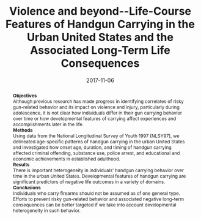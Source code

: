 ---
title: Violence and beyond--Life-Course Features of Handgun Carrying in the Urban United States and the Associated Long-Term Life Consequences

summary: Although previous research has made progress in identifying correlates of risky gun-related behavior and its impact on violence and injury, particularly during adolescence, it is not clear how individuals differ in their gun carrying behavior over time or how developmental features of carrying affect experiences and accomplishments later in the life.

abstract: __Objectives__ <br> Although previous research has made progress in identifying correlates of risky gun-related behavior and its impact on violence and injury, particularly during adolescence, it is not clear how individuals differ in their gun carrying behavior over time or how developmental features of carrying affect experiences and accomplishments later in the life. <br> __Methods__ <br> Using data from the National Longitudinal Survey of Youth 1997 (NLSY97), we delineated age-specific patterns of handgun carrying in the urban United States and investigated how onset age, duration, and timing of handgun carrying affected criminal offending, substance use, police arrest, and educational and economic achievements in established adulthood. <br> __Results__ <br> There is important heterogeneity in individuals' handgun carrying behavior over time in the urban United States. Developmental features of handgun carrying are significant predictors of negative life outcomes in a variety of domains. <br> __Conclusions__ <br> Individuals who carry firearms should not be assumed as of one general type. Efforts to prevent risky gun-related behavior and associated negative long-term consequences can be better targeted if we take into account developmental heterogeneity in such behavior.


# author_notes:
# - Equal contribution
# - Equal contribution


authors:
- Dong B
- Wiebe D

date: "2017-11-06"

doi: "https://doi.org/10.1016/j.jcrimjus.2017.11.002"

featured: True

image:
  caption: 
  focal_point: ""
  preview_only: false
  
projects: []

publication: '*Journal of Criminal Justice, 54*, 1-11'

publication_short: ""

publication_types:
- "2"                   ## 1: conference paper; 2: journal article; 3: preprint; 4: reprot ... 


publishDate: ""


# slides: example

tags:
- Gun Carrying
- Violence
- Life Course
- Urban


# these show as icons above the figure
url_code: ""
url_dataset: ""
url_pdf: "uploads/2018jcj.pdf"
url_poster: ""
url_project: ""
url_slides: ""
url_source: ""
url_video: ""
---